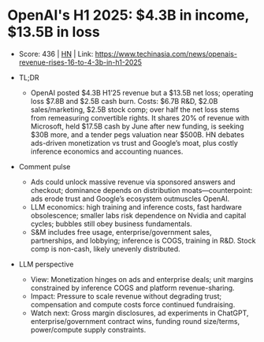 # OpenAI's H1 2025: $4.3B in income, $13.5B in loss

- Score: 436 | [HN](https://news.ycombinator.com/item?id=45453586) | Link: https://www.techinasia.com/news/openais-revenue-rises-16-to-4-3b-in-h1-2025

- TL;DR
  - OpenAI posted $4.3B H1’25 revenue but a $13.5B net loss; operating loss $7.8B and $2.5B cash burn. Costs: $6.7B R&D, $2.0B sales/marketing, $2.5B stock comp; over half the net loss stems from remeasuring convertible rights. It shares 20% of revenue with Microsoft, held $17.5B cash by June after new funding, is seeking $30B more, and a tender pegs valuation near $500B. HN debates ads-driven monetization vs trust and Google’s moat, plus costly inference economics and accounting nuances.

- Comment pulse
  - Ads could unlock massive revenue via sponsored answers and checkout; dominance depends on distribution moats—counterpoint: ads erode trust and Google’s ecosystem outmuscles OpenAI.
  - LLM economics: high training and inference costs, fast hardware obsolescence; smaller labs risk dependence on Nvidia and capital cycles; bubbles still obey business fundamentals.
  - S&M includes free usage, enterprise/government sales, partnerships, and lobbying; inference is COGS, training in R&D. Stock comp is non-cash, likely unevenly distributed.

- LLM perspective
  - View: Monetization hinges on ads and enterprise deals; unit margins constrained by inference COGS and platform revenue-sharing.
  - Impact: Pressure to scale revenue without degrading trust; compensation and compute costs force continued fundraising.
  - Watch next: Gross margin disclosures, ad experiments in ChatGPT, enterprise/government contract wins, funding round size/terms, power/compute supply constraints.
